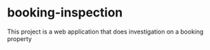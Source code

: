 # booking-inspection
This project is a web application that does investigation on a booking property
